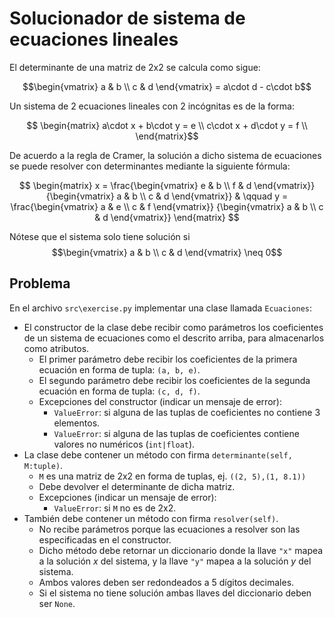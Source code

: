 Solucionador de sistema de ecuaciones lineales
================================================

El determinante de una matriz de 2x2 se calcula como sigue:

$$\begin{vmatrix}
a & b \\
c & d 
\end{vmatrix} =
a\cdot d - c\cdot b$$

Un sistema de 2 ecuaciones lineales con 2 incógnitas es de la forma:

$$
\begin{matrix}
a\cdot x + b\cdot y = e \\
c\cdot x + d\cdot y = f \\
\end{matrix}$$

De acuerdo a la regla de Cramer, la solución a dicho sistema de ecuaciones se puede resolver con determinantes mediante la siguiente fórmula:

$$
\begin{matrix}
x = \frac{\begin{vmatrix}
e & b \\
f & d 
\end{vmatrix}}
{\begin{vmatrix}
a & b \\
c & d 
\end{vmatrix}}
& \qquad
y = \frac{\begin{vmatrix}
a & e \\
c & f 
\end{vmatrix}}
{\begin{vmatrix}
a & b \\
c & d 
\end{vmatrix}}
\end{matrix}
$$

Nótese que el sistema solo tiene solución si 
$$\begin{vmatrix}
a & b \\
c & d 
\end{vmatrix} \neq 0$$

Problema
--------

En el archivo `src\exercise.py` implementar una clase llamada `Ecuaciones`:

* El constructor de la clase debe recibir como parámetros los coeficientes de un sistema de ecuaciones como el descrito arriba, para almacenarlos como atributos.
    * El primer parámetro debe recibir los coeficientes de la primera ecuación en forma de tupla: `(a, b, e)`.
    * El segundo parámetro debe recibir los coeficientes de la segunda ecuación en forma de tupla: `(c, d, f)`.
    * Excepciones del constructor (indicar un mensaje de error):
        * `ValueError`: si alguna de las tuplas de coeficientes no contiene 3 elementos.
        * `ValueError`: si alguna de las tuplas de coeficientes contiene valores no numéricos (`int|float`).
* La clase debe contener un método con firma `determinante(self, M:tuple)`.
    * `M` es una matriz de 2x2 en forma de tuplas, ej. `((2, 5),(1, 8.1))`
    * Debe devolver el determinante de dicha matriz.
    * Excepciones (indicar un mensaje de error):
        * `ValueError`: si `M` no es de 2x2.
* También debe contener un método con firma `resolver(self)`.
    * No recibe parámetros porque las ecuaciones a resolver son las especificadas en el constructor.
    * Dicho método debe retornar un diccionario donde la llave `"x"` mapea a la solución $x$ del sistema, y la llave `"y"` mapea a la solución $y$ del sistema.
    * Ambos valores deben ser redondeados a 5 dígitos decimales.
    * Si el sistema no tiene solución ambas llaves del diccionario deben ser `None`.

